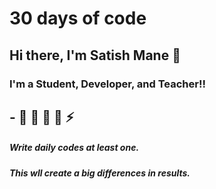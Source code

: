 # 30 days of code
## Hi there, I'm Satish Mane 👋

### I'm a Student, Developer, and Teacher!!

## - 🔭 🌱  👯 🥅 ⚡
##### Write daily codes at least one.
##### This wll create a big differences in results.
